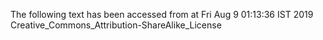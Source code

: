 The following text has been accessed from at Fri Aug 9 01:13:36 IST 2019
Creative_Commons_Attribution-ShareAlike_License
